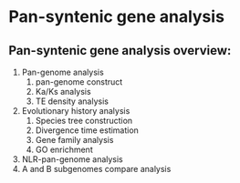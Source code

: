 # Pan-syntenic gene analysis

## Pan-syntenic gene analysis overview:

1. Pan-genome analysis
   1. pan-genome construct
   2. Ka/Ks analysis
   3. TE density analysis
2. Evolutionary history analysis
   1. Species tree construction
   2. Divergence time estimation
   3. Gene family analysis
   4. GO enrichment
3. NLR-pan-genome analysis
4. A and B subgenomes compare analysis
